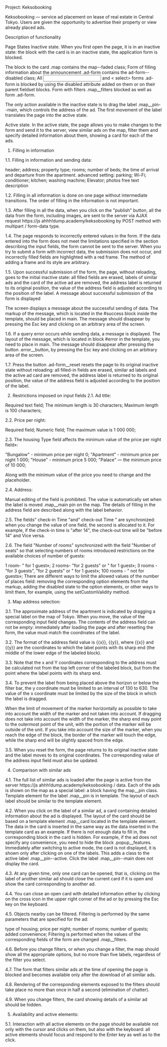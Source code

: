 Project: Keksobooking

Keksobooking — service ad placement on lease of real estate in Central Tokyo. Users are given the opportunity to advertise their property or view already placed ads.


Description of functionality

Page States
Inactive state. When you first open the page, it is in an inactive state: the block with the card is in an inactive state, the application form is blocked.

The block to the card .map contains the map--faded class;
Form of filling information about the announcement .ad-form contains the ad-form--disabled class;
All <input> and < select> forms .ad-form is blocked by using the disabled attribute added on them or on their parent fieldset blocks.
Form with filters .map__filters blocked as well as form .ad-form.

The only action available in the inactive state is to drag the label .map__pin--main, which controls the address of the ad. The first movement of the label translates the page into the active state.

Active state. In the active state, the page allows you to make changes to the form and send it to the server, view similar ads on the map, filter them and specify detailed information about them, showing a card for each of the ads.

1. Filling in information

1.1. Filling in information and sending data:

header;
address;
property type;
rooms;
number of beds;
the time of arrival and departure from the apartment.
advanced setting:
parking;
Wi-Fi;
conditioner;
kitchen;
washing machine;
Elevator;
photos
free text description

1.2. Filling in all information is done on one page without intermediate transitions. The order of filling in the information is not important.

1.3. After filling in all the data, when you click on the "publish" button, all the data from the form, including images, are sent to the server via AJAX request https://js ahhh!dump.academy/keksobooking by POST method with multipart / form-data type.

1.4. The page responds to incorrectly entered values in the form. If the data entered into the form does not meet the limitations specified in the section describing the input fields, the form cannot be sent to the server. When you try to submit a form with incorrect data, the submission does not occur, and incorrectly filled fields are highlighted with a red frame. The method of adding a frame and its style are arbitrary.

1.5. Upon successful submission of the form, the page, without reloading, goes to the initial inactive state: all filled fields are erased, labels of similar ads and the card of the active ad are removed, the address label is returned to its original position, the value of the address field is adjusted according to the position of the label. A message about successful submission of the form is displayed

The screen displays a message about the successful sending of data. The markup of the message, which is located in the #success block inside the template, should be placed in main. The message should disappear by pressing the Esc key and clicking on an arbitrary area of the screen.

1.6. If a query error occurs while sending data, a message is displayed. The layout of the message, which is located in block #error in the template, you need to place in main. The message should disappear after pressing the button .error__button, by pressing the Esc key and clicking on an arbitrary area of the screen.

1.7. Press the button .ad-form__reset resets the page to its original inactive state without reloading: all filled-in fields are erased, similar ad labels and the active ad card are removed, the address label is returned to its original position, the value of the address field is adjusted according to the position of the label.

2. Restrictions imposed on input fields
2.1. Ad title:

Required text field;
The minimum length is 30 characters;
Maximum length is 100 characters;

2.2. Price per night:

Required field;
Numeric field;
The maximum value is 1 000 000;

2.3. The housing Type field affects the minimum value of the price per night field»:

"Bungalow" - minimum price per night 0;
"Apartment" - minimum price per night 1 000;
"House" - minimum price 5 000;
"Palace" — the minimum price of 10 000;

Along with the minimum value of the price you need to change and the placeholder.

2.4. Address:

Manual editing of the field is prohibited. The value is automatically set when the label is moved .map__main pin on the map. The details of filling in the address field are described along with the label behavior.

2.5. The fields" check-in Time "and" check-out Time " are synchronized: when you change the value of one field, the second is allocated to it. For example, if the check-in time is "after 14", the check-out time will be "before 14" and Vice versa.

2.6. The field "Number of rooms" synchronized with the field "Number of seats" so that selecting numbers of rooms introduced restrictions on the available choices of number of guests:

1 room- " for 1 guest»;
2 rooms- "for 2 guests" or " for 1 guest»;
3 rooms - "for 3 guests", "for 2 guests" or " for 1 guest»;
100 rooms - " not for guests»;
There are different ways to limit the allowed values of the number of places field: removing the corresponding option elements from the markup, adding the disabled state to the option elements, or other ways to limit them, for example, using the setCustomValidity method.

3. Map address selection:

3.1. The approximate address of the apartment is indicated by dragging a special label on the map of Tokyo. When you move, the value of the corresponding input field changes. The contents of the address field can not be empty: immediately after loading the page and after resetting the form, the value must match the coordinates of the label.

3.2. The format of the address field value is {{x}}, {{y}}, where {{x}} and {{y}} are the coordinates to which the label points with its sharp end (the middle of the lower edge of the labeled block).

3.3. Note that the x and Y coordinates corresponding to the address must be calculated not from the top left corner of the labeled block, but from the point where the label points with its sharp end.

3.4. To prevent the label from being placed above the horizon or below the filter bar, the y coordinate must be limited to an interval of 130 to 630. The value of the x coordinate must be limited by the size of the block in which the label is dragged.

When the limit of movement of the marker horizontally as possible to take into account the width of the marker and not taken into account. If dragging does not take into account the width of the marker, the sharp end may point to the outermost point of the unit, with the portion of the marker will be outside of the unit. If you take into account the size of the marker, when you reach the edge of the block, the border of the marker will touch the edge, while the sharp end will be slightly spaced from the edge.


3.5. When you reset the form, the page returns to its original inactive state and the label moves to its original coordinates. The corresponding value of the address input field must also be updated.

4. Comparison with similar ads

4.1. The full list of similar ads is loaded after the page is active from the server https://js ahhh!dump.academy/keksobooking / data. Each of the ads is shown on the map as a special label: a block having the map__pin class. Template element for the label .map__pin is in template. The layout of each label should be similar to the template element.

4.2. When you click on the label of a similar ad, a card containing detailed information about the ad is displayed. The layout of the card should be based on a template element .map__card located in the template element. The data in the card is inserted in the same way as the data inserted in the template card as an example. If there is not enough data to fill in, the corresponding block in the card is hidden. For example, if the ad does not specify any convenience, you need to hide the block .popup__features. Immediately after switching to active mode, the card is not displayed, it is shown only after clicking on one of the labels. This adds a class to the active label .map__pin--active. Click the label .map__pin--main does not display the card.

4.3. At any given time, only one card can be opened, that is, clicking on the label of another similar ad should close the current card if it is open and show the card corresponding to another ad.

4.4. You can close an open card with detailed information either by clicking on the cross icon in the upper right corner of the ad or by pressing the Esc key on the keyboard.

4.5. Objects nearby can be filtered. Filtering is performed by the same parameters that are specified for the ad:

type of housing;
price per night;
number of rooms;
number of guests;
added convenience;
Filtering is performed when the values of the corresponding fields of the form are changed .map__filters.

4.6. Before you change filters, or when you change a filter, the map should show all the appropriate options, but no more than five labels, regardless of the filter you select.

4.7. The form that filters similar ads at the time of opening the page is blocked and becomes available only after the download of all similar ads.

4.8. Rendering of the corresponding elements exposed to the filters should take place no more than once in half a second (elimination of chatter).

4.9. When you change filters, the card showing details of a similar ad should be hidden.

5. Availability and active elements:

5.1. Interaction with all active elements on the page should be available not only with the cursor and clicks on them, but also with the keyboard: all active elements should focus and respond to the Enter key as well as to the click.
